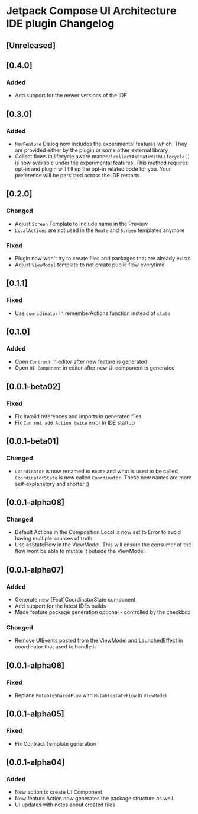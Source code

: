 <!-- Keep a Changelog guide -> https://keepachangelog.com -->

# Jetpack Compose UI Architecture IDE plugin  Changelog

## [Unreleased]

## [0.4.0]
### Added
- Add support for the newer versions of the IDE

## [0.3.0]
### Added
- `NewFeature` Dialog now includes the experimental features which. They are provided either by the plugin or some other external library
- Collect flows in lifecycle aware manner! `collectAsStateWithLifecycle()` is now available under the experimental features. This method requires opt-in and plugin will fill up the opt-in related code for you. Your preference will be persisted across the IDE restarts

## [0.2.0]
### Changed
- Adjust `Screen` Template to include name in the Preview
- `LocalActions` are not used in the `Route` and `Screen` templates anymore

### Fixed
- Plugin now won't try to create files and packages that are already exists
- Adjust `ViewModel` template to not create public flow everytime


## [0.1.1]
### Fixed
- Use `cooridinator` in rememberActions function instead of `state`

## [0.1.0]
### Added
- Open `Contract` in editor after new feature is generated
- Open `UI Component` in editor after new UI component is generated


## [0.0.1-beta02]
### Fixed
- Fix Invalid references and imports in generated files
- Fix `Can not add Action twice` error in IDE startup

## [0.0.1-beta01]
### Changed
- `Coordinator` is now renamed to  `Route` and what is used to be called `CoordinatorState` is now called `Coordinator`. 
These new names are more self-explanatory and shorter :)


## [0.0.1-alpha08]
### Changed
- Default Actions in the Composition Local is now set to Error to avoid having multiple sources of truth
- Use asStateFlow in the ViewModel. This will ensure the consumer of the flow wont be able to mutate it outside the ViewModel

## [0.0.1-alpha07]
### Added
- Generate new [Feat]CoordinatorState component
- Add support for the latest IDEs builds
- Made feature package generation optional - controlled by the checkbox

### Changed
- Remove UIEvents posted from the ViewModel and LaunchedEffect in coordinator that used to handle it

## [0.0.1-alpha06]
### Fixed
- Replace `MutableSharedFlow` with `MutableStateFlow` in `ViewModel`

## [0.0.1-alpha05]
### Fixed
- Fix Contract Template generation

## [0.0.1-alpha04]
### Added
- New action to create UI Component
- New feature Action now generates the package structure as well
- UI updates with notes about created files